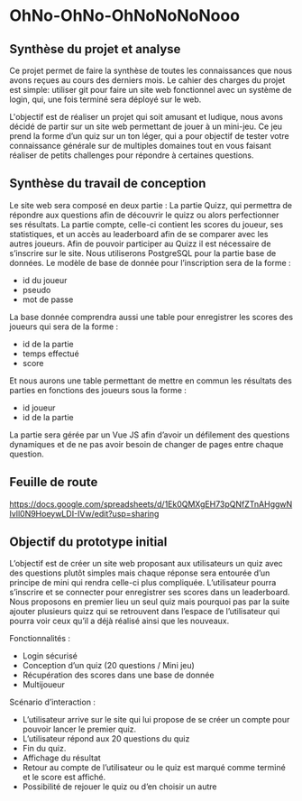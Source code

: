 # OhNo-OhNo-OhNoNoNoNooo

## Synthèse du projet et analyse 

Ce projet permet de faire la synthèse de toutes les connaissances que nous avons reçues au cours des derniers mois.
Le cahier des charges du projet est simple: utiliser git pour faire un site web fonctionnel avec un système de login, qui, une fois terminé sera déployé sur le web.

L'objectif est de réaliser un projet qui soit amusant et ludique, nous avons décidé de partir sur un site web permettant de jouer à un mini-jeu. Ce jeu prend la forme d’un quiz sur un ton léger, qui a pour objectif de tester votre connaissance générale sur de multiples domaines tout en vous faisant réaliser de petits challenges pour répondre à certaines questions.


## Synthèse du travail de conception 

Le site web sera composé en deux partie :
La partie Quizz, qui permettra de répondre aux questions afin de découvrir le quizz ou alors perfectionner ses résultats.
La partie compte, celle-ci contient les scores du joueur, ses statistiques, et un accès au leaderboard afin de se comparer avec les autres joueurs. 
Afin de pouvoir participer au Quizz il est nécessaire de s’inscrire sur le site. Nous utiliserons PostgreSQL pour la partie base de données.
Le modèle de base de donnée pour l’inscription sera de la forme : 
* id du joueur
* pseudo
* mot de passe
  
La base donnée comprendra aussi une table pour enregistrer les scores des joueurs qui sera de la forme :
* id de la partie
* temps effectué
* score
  
Et nous aurons une table permettant de mettre en commun les résultats des parties en fonctions des joueurs sous la forme :
 * id joueur
 * id de la partie
  
La partie sera gérée par un Vue JS afin d’avoir un défilement des questions dynamiques et de ne pas avoir besoin de changer de pages entre chaque question.


## Feuille de route 

https://docs.google.com/spreadsheets/d/1Ek0QMXgEH73pQNfZTnAHggwNIvll0N9HoeywLDI-IVw/edit?usp=sharing

## Objectif du prototype initial 

L’objectif est de créer un site web proposant aux utilisateurs un quiz avec des questions plutôt simples mais chaque réponse sera entourée d’un principe de mini qui rendra celle-ci plus compliquée. L’utilisateur pourra s’inscrire et se connecter pour enregistrer ses scores dans un leaderboard. Nous proposons en premier lieu un seul quiz mais pourquoi pas par la suite ajouter plusieurs quizz qui se retrouvent dans l’espace de l’utilisateur qui pourra voir ceux qu’il a déjà réalisé ainsi que les nouveaux.

Fonctionnalités : 
* Login sécurisé
* Conception d’un quiz (20 questions / Mini jeu)
* Récupération des scores dans une base de donnée
* Multijoueur 

Scénario d’interaction : 
* L’utilisateur arrive sur le site qui lui propose de se créer un compte pour pouvoir lancer le premier quiz. 
* L’utilisateur répond aux 20 questions du quiz
* Fin du quiz.
* Affichage du résultat 
* Retour au compte de l’utilisateur ou le quiz est marqué comme terminé et le score est affiché.
* Possibilité de rejouer le quiz ou d’en choisir un autre 
